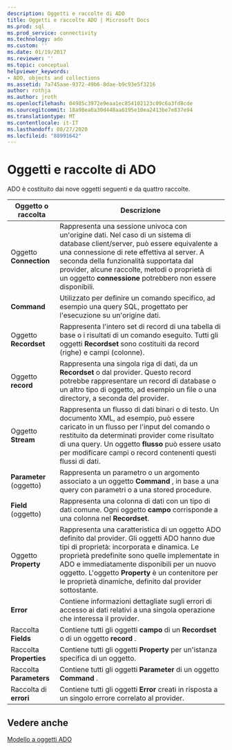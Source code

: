```yaml
---
description: Oggetti e raccolte di ADO
title: Oggetti e raccolte ADO | Microsoft Docs
ms.prod: sql
ms.prod_service: connectivity
ms.technology: ado
ms.custom: ''
ms.date: 01/19/2017
ms.reviewer: ''
ms.topic: conceptual
helpviewer_keywords:
- ADO, objects and collections
ms.assetid: 7a745aae-9372-49b6-8dae-b9c93e5f3216
author: rothja
ms.author: jroth
ms.openlocfilehash: 04985c3972e9eaa1ec854102123c09c6a3fd8cde
ms.sourcegitcommit: 18a98ea6a30d448aa6195e10ea2413be7e837e94
ms.translationtype: MT
ms.contentlocale: it-IT
ms.lasthandoff: 08/27/2020
ms.locfileid: "88991642"
---
```

# <a name="ado-objects-and-collections"></a>Oggetti e raccolte di ADO
ADO è costituito dai nove oggetti seguenti e da quattro raccolte.  
  
|Oggetto o raccolta|Descrizione|  
|--------------------------|-----------------|  
|Oggetto **Connection**|Rappresenta una sessione univoca con un'origine dati. Nel caso di un sistema di database client/server, può essere equivalente a una connessione di rete effettiva al server. A seconda della funzionalità supportata dal provider, alcune raccolte, metodi o proprietà di un oggetto **connessione** potrebbero non essere disponibili.|  
|**Command**|Utilizzato per definire un comando specifico, ad esempio una query SQL, progettato per l'esecuzione su un'origine dati.|  
|Oggetto **Recordset**|Rappresenta l'intero set di record di una tabella di base o i risultati di un comando eseguito. Tutti gli oggetti **Recordset** sono costituiti da record (righe) e campi (colonne).|  
|Oggetto **record**|Rappresenta una singola riga di dati, da un **Recordset** o dal provider. Questo record potrebbe rappresentare un record di database o un altro tipo di oggetto, ad esempio un file o una directory, a seconda del provider.|  
|Oggetto **Stream**|Rappresenta un flusso di dati binari o di testo. Un documento XML, ad esempio, può essere caricato in un flusso per l'input del comando o restituito da determinati provider come risultato di una query. Un oggetto **flusso** può essere usato per modificare campi o record contenenti questi flussi di dati.|  
|**Parameter** (oggetto)|Rappresenta un parametro o un argomento associato a un oggetto **Command** , in base a una query con parametri o a una stored procedure.|  
|**Field** (oggetto)|Rappresenta una colonna di dati con un tipo di dati comune. Ogni oggetto **campo** corrisponde a una colonna nel **Recordset**.|  
|Oggetto **Property**|Rappresenta una caratteristica di un oggetto ADO definito dal provider. Gli oggetti ADO hanno due tipi di proprietà: incorporata e dinamica. Le proprietà predefinite sono quelle implementate in ADO e immediatamente disponibili per un nuovo oggetto. L'oggetto **Property** è un contenitore per le proprietà dinamiche, definito dal provider sottostante.|  
|**Error**|Contiene informazioni dettagliate sugli errori di accesso ai dati relativi a una singola operazione che interessa il provider.|  
|Raccolta **Fields**|Contiene tutti gli oggetti **campo** di un **Recordset** o di un oggetto **record** .|  
|Raccolta **Properties**|Contiene tutti gli oggetti **Property** per un'istanza specifica di un oggetto.|  
|Raccolta **Parameters**|Contiene tutti gli oggetti **Parameter** di un oggetto **Command** .|  
|Raccolta di **errori**|Contiene tutti gli oggetti **Error** creati in risposta a un singolo errore correlato al provider.|  
  
## <a name="see-also"></a>Vedere anche  
 [Modello a oggetti ADO](../../reference/ado-api/ado-object-model.md)